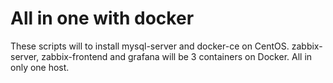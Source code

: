 # All in one with docker

These scripts will to install mysql-server and docker-ce on CentOS.  zabbix-server, zabbix-frontend and grafana will be 3 containers on Docker. All in only one host.
